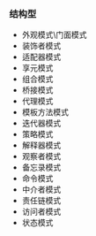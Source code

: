 ### 结构型
- 外观模式\门面模式
- 装饰者模式
- 适配器模式
- 享元模式
- 组合模式
- 桥接模式
- 代理模式
- 模板方法模式
- 迭代器模式
- 策略模式
- 解释器模式
- 观察者模式
- 备忘录模式
- 命令模式
- 中介者模式
- 责任链模式
- 访问者模式
- 状态模式